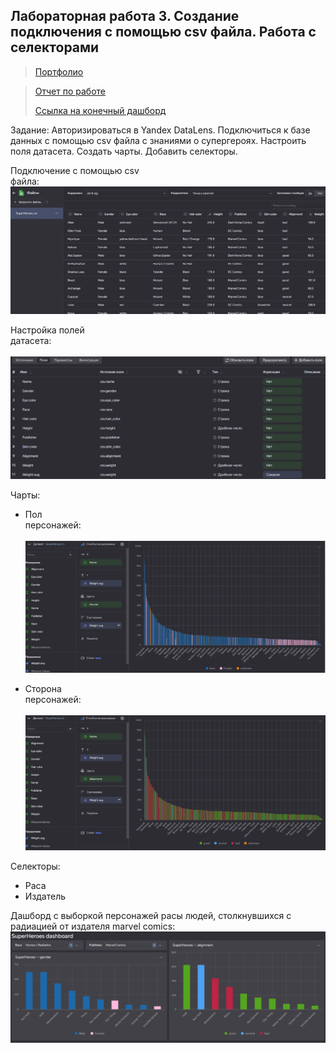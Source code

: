## Лабораторная работа 3. Создание подключения с помощью csv файла. Работа с селекторами
>[Портфолио](/port.md)

> [Отчет по работе](https://drive.google.com/file/d/1MBRQGFP4uJa02keCLA_yrlTgSPlbZATQ/view?usp=drive_link)
> 
> [Ссылка на конечный дашборд](https://datalens.yandex.ru/0p3o09mga42wq-superheroes-dashboard)

Задание: Авторизироваться в Yandex DataLens. Подключиться к базе данных с помощью csv файла с знаниями о супергероях. Настроить поля датасета. Создать чарты. Добавить селекторы.

Подключение с помощью csv файла:⠀⠀⠀⠀⠀⠀⠀⠀⠀⠀⠀⠀⠀⠀⠀⠀⠀⠀⠀⠀⠀⠀⠀⠀⠀⠀⠀⠀⠀⠀⠀⠀⠀⠀⠀
![3-1](img3/3-1.png)

Настройка полей датасета:⠀⠀⠀⠀⠀⠀⠀⠀⠀⠀⠀⠀⠀⠀⠀⠀⠀⠀⠀⠀⠀⠀⠀⠀⠀⠀⠀⠀⠀⠀⠀⠀⠀⠀⠀⠀⠀⠀⠀⠀⠀⠀⠀⠀
![3-2](img3/3-2.png)

Чарты:
* Пол персонажей:⠀⠀⠀⠀⠀⠀⠀⠀⠀⠀⠀⠀⠀⠀⠀⠀⠀⠀⠀⠀⠀⠀⠀⠀⠀⠀⠀⠀⠀⠀⠀⠀⠀⠀⠀⠀⠀⠀⠀⠀⠀⠀⠀⠀⠀⠀⠀
![3-3](img3/3-3.png)

* Сторона персонажей:⠀⠀⠀⠀⠀⠀⠀⠀⠀⠀⠀⠀⠀⠀⠀⠀⠀⠀⠀⠀⠀⠀⠀⠀⠀⠀⠀⠀⠀⠀⠀⠀⠀⠀⠀⠀⠀⠀⠀⠀⠀⠀⠀
![3-4](img3/3-4.png)

Селекторы:
* Раса
* Издатель

Дашборд с выборкой персонажей расы людей, столкнувшихся с радиацией от издателя marvel comics:
![3-5](img3/3-5.png)
